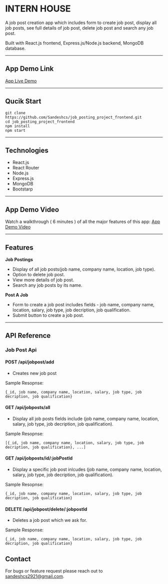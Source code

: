 # INTERN HOUSE

A job post creation app which includes form to create job post, display all job posts, see full details of job post, delete job post and search any job post.

Built with React.js frontend, Express.js/Node.js backend, MongoDB database.

---
## App Demo Link

[App Live Demo](https://job-posting-project-frontend.vercel.app/)

---

## Qucik Start

```
git clone https://github.com/Sandeshcs/job_posting_project_frontend.git
cd job_posting_project_frontend
npm install
npm start
```

---

## Technologies
- React.js
- React Router
- Node.js
- Express.js
- MongoDB
- Bootstarp

---

## App Demo Video
Watch a walkthrough ( 6 minutes ) of all the major features of this app:
[App Demo Video](https://drive.google.com/file/d/1gjXpvY1yHBz5TRlzRGs7zJdFSpKb581w/view?usp=sharing)

---

## Features
**Job Postings**
- Display of all job posts(job name, company name, location, job type).
- Option to delete job post.
- View more details of job post.
- Search any job posts by its name.


**Post A Job**
- Form to create a job post includes fields - job name, company name, location, salary, job type, job decription, job qualification.
- Submit button to create a job post.

---

## API Reference
### Job Post Api
#### POST /api/jobpost/add
- Creates new job post

Sample Resopnse:
```
{_id, job name, company name, location, salary, job type, job decription, job qualification}
```

#### GET /api/jobposts/all
- Display all job posts fields include (job name, company name, location, salary, job type, job decription, job qualification).

Sample Resopnse:
```
[{_id, job name, company name, location, salary, job type, job decription, job qualification}, ...]
```

#### GET /api/jobposts/id/:jobPostId
- Display a specific job post inlcudes (job name, company name, location, salary, job type, job decription, job qualification).

Sample Resopnse:
```
{_id, job name, company name, location, salary, job type, job decription, job qualification}
```

#### DELETE /api/jobpost/delete/:jobpostId
- Deletes a job post which we ask for.

Sample Response:

```
{_id, job name, company name, location, salary, job type, job decription, job qualification}
```

## Contact
For bugs or feature request please reach out to sandeshcs2921@gmail.com.